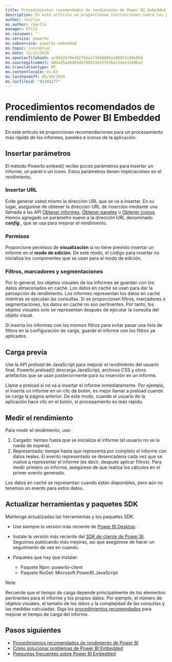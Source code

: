 ```yaml
---
title: Procedimientos recomendados de rendimiento de Power BI Embedded
description: En este artículo se proporcionan instrucciones sobre los procedimientos recomendados de análisis integrado.
author: rkarlin
ms.author: rkarlin
manager: kfile
ms.reviewer: ''
ms.service: powerbi
ms.subservice: powerbi-embedded
ms.topic: conceptual
ms.date: 12/12/2018
ms.openlocfilehash: ac8052b78e452f5da1f3db8988a180923c08e0b6
ms.sourcegitcommit: 60dad5aa0d85db790553e537bf8ac34ee3289ba3
ms.translationtype: MT
ms.contentlocale: es-ES
ms.lasthandoff: 05/29/2019
ms.locfileid: "61343177"
---
```

# <a name="power-bi-embedded-performance-best-practices"></a>Procedimientos recomendados de rendimiento de Power BI Embedded

En este artículo se proporcionan recomendaciones para un procesamiento más rápido de los informes, paneles e iconos de la aplicación.

## <a name="embed-parameters"></a>Insertar parámetros

El método Powerbi.embed() recibe pocos parámetros para insertar un informe, un panel o un icono. Estos parámetros tienen implicaciones en el rendimiento.

### <a name="embed-url"></a>Insertar URL

Evite generar usted mismo la dirección URL que se va a insertar. En su lugar, asegúrese de obtener la dirección URL de inserción mediante una llamada a las API [Obtener informes](/rest/api/power-bi/reports/getreportsingroup), [Obtener paneles](/rest/api/power-bi/dashboards/getdashboardsingroup) u [Obtener iconos](/rest/api/power-bi/dashboards/gettilesingroup). Hemos agregado un parámetro nuevo a la dirección URL denominado  **_config_** , que se usa para mejorar el rendimiento.

### <a name="permissions"></a>Permisos

Proporcione permisos de **visualización** si no tiene previsto insertar un informe en el **modo de edición**. De este modo, el código para insertar no inicializa los componentes que se usan para el modo de edición.

### <a name="filters-bookmarks-and-slicers"></a>Filtros, marcadores y segmentaciones

Por lo general, los objetos visuales de los informes se guardan con los datos almacenados en caché. Los datos en caché se usan para dar la percepción de rendimiento. Los informes representan los datos en caché mientras se ejecutan las consultas. Si se proporcionan filtros, marcadores o segmentaciones, los datos en caché no son pertinentes. Por tanto, los objetos visuales solo se representan después de ejecutar la consulta del objeto visual.

Si inserta los informes con los mismos filtros para evitar pasar una lista de filtros en la configuración de carga, guarde el informe con los filtros ya aplicados.

## <a name="preload"></a>Carga previa

Use la API *preload* de JavaScript para mejorar el rendimiento del usuario final.
Powerbi.preload() descarga JavaScript, archivos CSS y otros artefactos que se usan posteriormente para su inserción en un informe.

Llame a preload si no va a insertar el informe inmediatamente. Por ejemplo, si inserta un informe en un clic de botón, es mejor llamar a preload cuando se carga la página anterior. De este modo, cuando el usuario de la aplicación hace clic en el botón, el procesamiento es más rápido.

## <a name="measure-performance"></a>Medir el rendimiento

Para medir el rendimiento, use:

1. Cargado: tiempo hasta que se inicializa el informe (el usuario no ve la rueda de espera).
2. Representado: tiempo hasta que representa por completo el informe con datos reales. El evento representado se desencadena cada vez que se vuelve a representar el informe (es decir, después aplicar filtros). Para medir primero un informe, asegúrese de que realiza los cálculos en el primer evento generado.

Los datos en caché se representan cuando están disponibles, pero aún no tenemos un evento para estos datos.

## <a name="update-tools-and-sdk-packages"></a>Actualizar herramientas y paquetes SDK

Mantenga actualizadas las herramientas y los paquetes SDK.

* Use siempre la versión más reciente de [Power BI Desktop](https://powerbi.microsoft.com/desktop/).

* Instale la versión más reciente del [SDK de cliente de Power BI](https://github.com/Microsoft/PowerBI-JavaScript). Seguimos publicando más mejoras, así que asegúrese de hacer un seguimiento de vez en cuando.

* Paquetes que hay que instalar:
    * Paquete Npm: powerbi-client
    * Paquete NuGet: Microsoft.PowerBI.JavaScript

> [!Note]
> Recuerde que el tiempo de carga depende principalmente de los elementos pertinentes para el informe y los propios datos. Por ejemplo, el número de objetos visuales, el tamaño de los datos y la complejidad de las consultas y las medidas calculadas. Siga los [procedimientos recomendados](../power-bi-reports-performance.md) para mejorar el tiempo de carga del informe.

## <a name="next-steps"></a>Pasos siguientes

* [Procedimientos recomendados de rendimiento de Power BI](../power-bi-reports-performance.md)
* [Cómo solucionar problemas de Power BI Embedded](embedded-troubleshoot.md)
* [Preguntas frecuentes sobre Power BI Embedded](embedded-faq.md)
